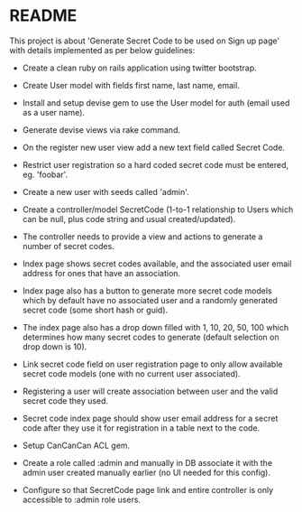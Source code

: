 # README

This project is about 'Generate Secret Code to be used on Sign up page' with details implemented as per below guidelines:

* Create a clean ruby on rails application using twitter bootstrap.

* Create User model with fields first name, last name, email.

* Install and setup devise gem to use the User model for auth (email used as a user name).

* Generate devise views via rake command.

* On the register new user view add a new text field called Secret Code.

* Restrict user registration so a hard coded secret code must be entered, eg. 'foobar'.

* Create a new user with seeds called 'admin'.

* Create a controller/model SecretCode (1-to-1 relationship to Users which can be null, plus code string and usual created/updated).

* The controller needs to provide a view and actions to generate a number of secret codes.

* Index page shows secret codes available, and the associated user email address for ones that have an association.

* Index page also has a button to generate more secret code models which by default have no associated user and a randomly generated secret code (some short hash or guid).

* The index page also has a drop down filled with 1, 10, 20, 50, 100 which determines how many secret codes to generate (default selection on drop down is 10).

* Link secret code field on user registration page to only allow available secret code models (one with no current user associated).

* Registering a user will create association between user and the valid secret code they used.

* Secret code index page should show user email address for a secret code after they use it for registration in a table next to the code.

* Setup CanCanCan ACL gem.

* Create a role called :admin and manually in DB associate it with the admin user created manually earlier (no UI needed for this config).

* Configure so that SecretCode page link and entire controller is only accessible to :admin role users.
